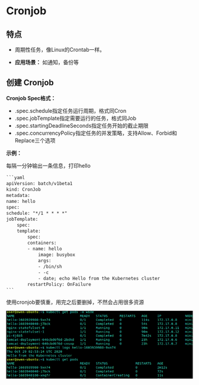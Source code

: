 # Cronjob

## 特点

- 周期性任务，像Linux的Crontab一样。

- **应用场景：** 如通知，备份等

## 创建 Cronjob

**Cronjob Spec格式：**

- .spec.schedule指定任务运行周期，格式同Cron
- .spec.jobTemplate指定需要运行的任务，格式同Job
- .spec.startingDeadlineSeconds指定任务开始的截止期限
- .spec.concurrencyPolicy指定任务的并发策略，支持Allow、Forbid和Replace三个选项

**示例：**

每隔一分钟输出一条信息，打印hello

    ```yaml
    apiVersion: batch/v1beta1
    kind: CronJob
    metadata:
    name: hello
    spec:
    schedule: "*/1 * * * *"
    jobTemplate:
        spec:
        template:
            spec:
            containers:
            - name: hello
                image: busybox
                args:
                - /bin/sh
                - -c
                - date; echo Hello from the Kubernetes cluster
            restartPolicy: OnFailure
    ```

使用cronjob要慎重，用完之后要删掉，不然会占用很多资源

![cronjob](_images/cronjob.png)
